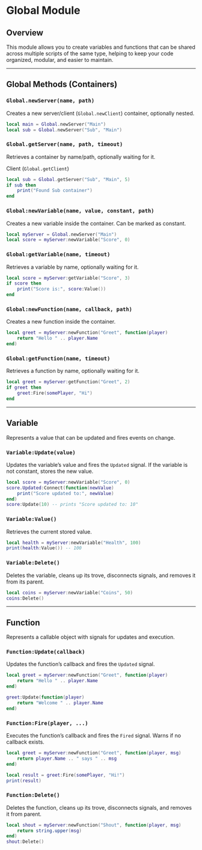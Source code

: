 # Global Module

## Overview

This module allows you to create variables and functions that can be shared across multiple scripts of the same type, helping to keep your code organized, modular, and easier to maintain.

---

## Global Methods (Containers)

### `Global.newServer(name, path)`

Creates a new server/client (`Global.newClient`) container, optionally nested.

```lua
local main = Global.newServer("Main")
local sub = Global.newServer("Sub", "Main")
```

### `Global.getServer(name, path, timeout)`

Retrieves a container by name/path, optionally waiting for it.

Client (`Global.getClient`)

```lua
local sub = Global.getServer("Sub", "Main", 5)
if sub then
    print("Found Sub container")
end
```

### `Global:newVariable(name, value, constant, path)`

Creates a new variable inside the container. Can be marked as constant.

```lua
local myServer = Global.newServer("Main")
local score = myServer:newVariable("Score", 0)
```

### `Global:getVariable(name, timeout)`

Retrieves a variable by name, optionally waiting for it.

```lua
local score = myServer:getVariable("Score", 3)
if score then
    print("Score is:", score:Value())
end
```

### `Global:newFunction(name, callback, path)`

Creates a new function inside the container.

```lua
local greet = myServer:newFunction("Greet", function(player)
    return "Hello " .. player.Name
end)
```

### `Global:getFunction(name, timeout)`

Retrieves a function by name, optionally waiting for it.

```lua
local greet = myServer:getFunction("Greet", 2)
if greet then
    greet:Fire(somePlayer, "Hi")
end
```

---

## Variable

Represents a value that can be updated and fires events on change.

### `Variable:Update(value)`

Updates the variable’s value and fires the `Updated` signal.
If the variable is not constant, stores the new value.

```lua
local score = myServer:newVariable("Score", 0)
score.Updated:Connect(function(newValue)
    print("Score updated to:", newValue)
end)
score:Update(10) -- prints "Score updated to: 10"
```

### `Variable:Value()`

Retrieves the current stored value.

```lua
local health = myServer:newVariable("Health", 100)
print(health:Value()) -- 100
```

### `Variable:Delete()`

Deletes the variable, cleans up its trove, disconnects signals, and removes it from its parent.

```lua
local coins = myServer:newVariable("Coins", 50)
coins:Delete()
```

---

## Function

Represents a callable object with signals for updates and execution.

### `Function:Update(callback)`

Updates the function’s callback and fires the `Updated` signal.

```lua
local greet = myServer:newFunction("Greet", function(player)
    return "Hello " .. player.Name
end)

greet:Update(function(player)
    return "Welcome " .. player.Name
end)
```

### `Function:Fire(player, ...)`

Executes the function’s callback and fires the `Fired` signal.
Warns if no callback exists.

```lua
local greet = myServer:newFunction("Greet", function(player, msg)
    return player.Name .. " says " .. msg
end)

local result = greet:Fire(somePlayer, "Hi!")
print(result)
```

### `Function:Delete()`

Deletes the function, cleans up its trove, disconnects signals, and removes it from parent.

```lua
local shout = myServer:newFunction("Shout", function(player, msg)
    return string.upper(msg)
end)
shout:Delete()
```
